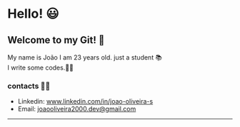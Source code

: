 # Hello! 😃
## Welcome to my Git! 👾 
My name is João I am 23 years old. just a student 📚<br>
I write some codes.🧙🏻


### contacts 🧑🏻

- Linkedin: www.linkedin.com/in/joao-oliveira-s
- Email: joaooliveira2000.dev@gmail.com
_____________________
